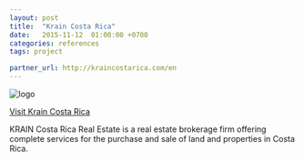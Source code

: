 ```yaml
---
layout: post
title:  "Krain Costa Rica"
date:   2015-11-12  01:00:00 +0700
categories: references
tags: project

partner_url: http://kraincostarica.com/en
---
```


![logo](http://kraincostarica.com/logo.png)

<!--more-->

[Visit Krain Costa Rica](http://kraincostarica.com/)

KRAIN Costa Rica Real Estate is a real estate brokerage firm offering complete services for the purchase and sale of land and properties in Costa Rica.